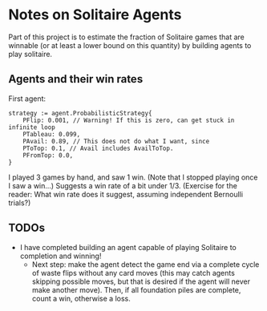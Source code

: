 # Notes on Solitaire Agents

Part of this project is to estimate the fraction of Solitaire games that are winnable (or at least a lower bound on this quantity) by building agents to play solitaire.

## Agents and their win rates

First agent:
```
strategy := agent.ProbabilisticStrategy{
    PFlip: 0.001, // Warning! If this is zero, can get stuck in infinite loop
    PTableau: 0.099,
    PAvail: 0.89, // This does not do what I want, since
    PToTop: 0.1, // Avail includes AvailToTop.
    PFromTop: 0.0,
}
```
I played 3 games by hand, and saw 1 win. (Note that I stopped playing once I saw a win...) Suggests a win rate of a bit under 1/3. (Exercise for the reader: What win rate does it suggest, assuming independent Bernoulli trials?)

## TODOs
* I have completed building an agent capable of playing Solitaire to completion and winning! 
    - Next step: make the agent detect the game end via a complete cycle of waste flips without any card moves (this may catch agents skipping possible moves, but that is desired if the agent will never make another move). Then, if all foundation piles are complete, count a win, otherwise a loss.